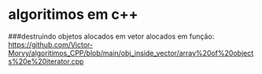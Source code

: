 # algoritimos em c++

###destruindo objetos alocados em vetor alocados em função:
https://github.com/Victor-Morvy/algoritimos_CPP/blob/main/obj_inside_vector/array%20of%20objects%20e%20iterator.cpp

